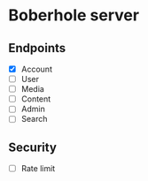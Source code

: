 # Boberhole server

## Endpoints
- [X] Account
- [ ] User
- [ ] Media
- [ ] Content
- [ ] Admin
- [ ] Search

## Security
- [ ] Rate limit
